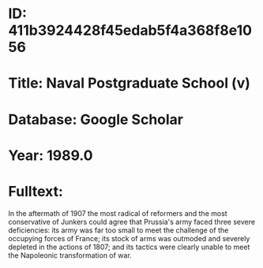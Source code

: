 # ID: 411b3924428f45edab5f4a368f8e1056
# Title: Naval Postgraduate School (v)
# Database: Google Scholar
# Year: 1989.0
# Fulltext:
In the aftermath of 1907 the most radical of reformers and the most conservative of Junkers could agree that Prussia's army faced three severe deficiencies: its army was far too small to meet the challenge of the occupying forces of France; its stock of arms was outmoded and severely depleted in the actions of 1807; and its tactics were clearly unable to meet the Napoleonic transformation of war.